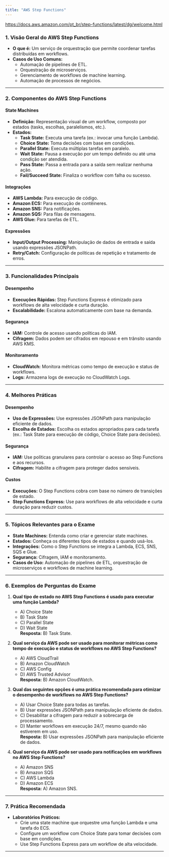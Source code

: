 ```yaml
---
title: "AWS Step Functions"
---
```


https://docs.aws.amazon.com/pt_br/step-functions/latest/dg/welcome.html


### **1. Visão Geral do AWS Step Functions**
- **O que é:** Um serviço de orquestração que permite coordenar tarefas distribuídas em workflows.
- **Casos de Uso Comuns:**
  - Automação de pipelines de ETL.
  - Orquestração de microserviços.
  - Gerenciamento de workflows de machine learning.
  - Automação de processos de negócios.

---

### **2. Componentes do AWS Step Functions**
#### **State Machines**
- **Definição:** Representação visual de um workflow, composto por estados (tasks, escolhas, paralelismos, etc.).
- **Estados:**
  - **Task State:** Executa uma tarefa (ex.: invocar uma função Lambda).
  - **Choice State:** Toma decisões com base em condições.
  - **Parallel State:** Executa múltiplas tarefas em paralelo.
  - **Wait State:** Pausa a execução por um tempo definido ou até uma condição ser atendida.
  - **Pass State:** Passa a entrada para a saída sem realizar nenhuma ação.
  - **Fail/Succeed State:** Finaliza o workflow com falha ou sucesso.

#### **Integrações**
- **AWS Lambda:** Para execução de código.
- **Amazon ECS:** Para execução de contêineres.
- **Amazon SNS:** Para notificações.
- **Amazon SQS:** Para filas de mensagens.
- **AWS Glue:** Para tarefas de ETL.

#### **Expressões**
- **Input/Output Processing:** Manipulação de dados de entrada e saída usando expressões JSONPath.
- **Retry/Catch:** Configuração de políticas de repetição e tratamento de erros.

---

### **3. Funcionalidades Principais**
#### **Desempenho**
- **Execuções Rápidas:** Step Functions Express é otimizado para workflows de alta velocidade e curta duração.
- **Escalabilidade:** Escalona automaticamente com base na demanda.

#### **Segurança**
- **IAM:** Controle de acesso usando políticas do IAM.
- **Cifragem:** Dados podem ser cifrados em repouso e em trânsito usando AWS KMS.

#### **Monitoramento**
- **CloudWatch:** Monitora métricas como tempo de execução e status de workflows.
- **Logs:** Armazena logs de execução no CloudWatch Logs.

---

### **4. Melhores Práticas**
#### **Desempenho**
- **Uso de Expressões:** Use expressões JSONPath para manipulação eficiente de dados.
- **Escolha de Estados:** Escolha os estados apropriados para cada tarefa (ex.: Task State para execução de código, Choice State para decisões).

#### **Segurança**
- **IAM:** Use políticas granulares para controlar o acesso ao Step Functions e aos recursos.
- **Cifragem:** Habilite a cifragem para proteger dados sensíveis.

#### **Custos**
- **Execuções:** O Step Functions cobra com base no número de transições de estado.
- **Step Functions Express:** Use para workflows de alta velocidade e curta duração para reduzir custos.

---

### **5. Tópicos Relevantes para o Exame**
- **State Machines:** Entenda como criar e gerenciar state machines.
- **Estados:** Conheça os diferentes tipos de estados e quando usá-los.
- **Integrações:** Como o Step Functions se integra a Lambda, ECS, SNS, SQS e Glue.
- **Segurança:** Cifragem, IAM e monitoramento.
- **Casos de Uso:** Automação de pipelines de ETL, orquestração de microserviços e workflows de machine learning.

---

### **6. Exemplos de Perguntas do Exame**
1. **Qual tipo de estado no AWS Step Functions é usado para executar uma função Lambda?**
   - A) Choice State  
   - B) Task State  
   - C) Parallel State  
   - D) Wait State  
   **Resposta:** B) Task State.

2. **Qual serviço da AWS pode ser usado para monitorar métricas como tempo de execução e status de workflows no AWS Step Functions?**
   - A) AWS CloudTrail  
   - B) Amazon CloudWatch  
   - C) AWS Config  
   - D) AWS Trusted Advisor  
   **Resposta:** B) Amazon CloudWatch.

3. **Qual das seguintes opções é uma prática recomendada para otimizar o desempenho de workflows no AWS Step Functions?**
   - A) Usar Choice State para todas as tarefas.  
   - B) Usar expressões JSONPath para manipulação eficiente de dados.  
   - C) Desabilitar a cifragem para reduzir a sobrecarga de processamento.  
   - D) Manter workflows em execução 24/7, mesmo quando não estiverem em uso.  
   **Resposta:** B) Usar expressões JSONPath para manipulação eficiente de dados.

4. **Qual serviço da AWS pode ser usado para notificações em workflows no AWS Step Functions?**
   - A) Amazon SNS  
   - B) Amazon SQS  
   - C) AWS Lambda  
   - D) Amazon ECS  
   **Resposta:** A) Amazon SNS.

---

### **7. Prática Recomendada**
- **Laboratórios Práticos:**
  - Crie uma state machine que orquestre uma função Lambda e uma tarefa do ECS.
  - Configure um workflow com Choice State para tomar decisões com base em condições.
  - Use Step Functions Express para um workflow de alta velocidade.

---

